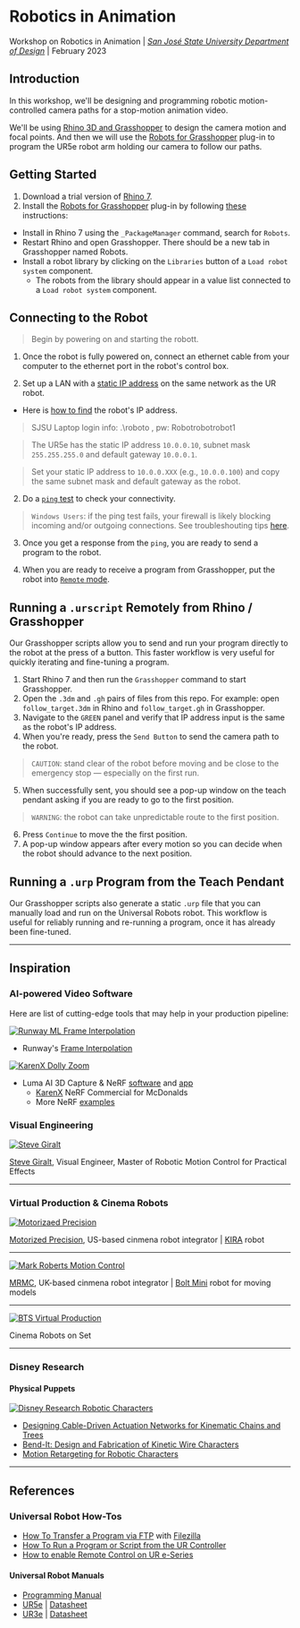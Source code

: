 # Robotics in Animation
Workshop on Robotics in Animation | _[San José State University Department of Design](https://www.sjsu.edu/design/undergraduate-programs/animation-illustration/index.php)_ | February 2023


## Introduction

In this workshop, we'll be designing and programming robotic motion-controlled camera paths for a stop-motion animation video.

We'll be using [Rhino 3D and Grasshopper](https://www.rhino3d.com/6/new/grasshopper/) to design the camera motion and focal points. And then we will use the [Robots for Grasshopper](https://github.com/visose/Robots) plug-in to program the UR5e robot arm holding our camera to follow our paths.


## Getting Started

1. Download a trial version of [Rhino 7](https://www.rhino3d.com/download/).
2. Install the [Robots for Grasshopper](https://github.com/visose/Robots) plug-in by following [these](https://github.com/visose/Robots#install) instructions:

  - Install in Rhino 7 using the `_PackageManager` command, search for `Robots`.
  - Restart Rhino and open Grasshopper. There should be a new tab in Grasshopper named Robots.
  - Install a robot library by clicking on the `Libraries` button of a `Load robot system` component.
    - The robots from the library should appear in a value list connected to a `Load robot system` component.



## Connecting to the Robot

> Begin by powering on and starting the robott.

1. Once the robot is fully powered on, connect an ethernet cable from your computer to the ethernet port in the robot's control box.

2. Set up a LAN with a [static IP address](https://pureinfotech.com/set-static-ip-address-windows-10/) on the same network as the UR robot.

  -  Here is [how to find](https://robodk.com/doc/en/Robots-Universal-Robots.html#UR-IP) the robot's IP address.

> SJSU Laptop login info: .\roboto , pw: Robotrobotrobot1

> The UR5e has the static IP address `10.0.0.10`, subnet mask `255.255.255.0` and default gateway `10.0.0.1`.

> Set your static IP address to `10.0.0.XXX` (e.g., `10.0.0.100`) and copy the same subnet mask and default gateway as the robot.

2. Do a [`ping` test](https://www.hellotech.com/guide/for/how-to-do-a-ping-test-windows-10) to check your connectivity.

> `Windows Users`: if the ping test fails, your firewall is likely blocking incoming and/or outgoing connections. See troubleshouting tips [here](https://windowsreport.com/windows-10-unable-to-ping-other-computers/#:~:text=What%20can%20I%20do%20if%20I%20can%E2%80%99t%20ping%20other%20computers%20in%20Windows%2010%3F).

3. Once you get a response from the `ping`, you are ready to send a program to the robot.

4. When you are ready to receive a program from Grasshopper, put the robot into [`Remote` mode](https://robodk.com/doc/en/Robots-Universal-Robots-How-enable-Remote-Control-URe.html).

## Running a `.urscript` Remotely from Rhino / Grasshopper

Our Grasshopper scripts allow you to send and run your program directly to the robot at the press of a button. This faster workflow is very useful for quickly iterating and fine-tuning a program.

1. Start Rhino 7 and then run the `Grasshopper` command to start Grasshopper.
2. Open the `.3dm` and `.gh` pairs of files from this repo. For example: open `follow_target.3dm` in Rhino and `follow_target.gh` in Grasshopper.
3. Navigate to the `GREEN` panel and verify that IP address input is the same as the robot's IP address.
4. When you're ready, press the `Send Button` to send the camera path to the robot.

> `CAUTION`: stand clear of the robot before moving and be close to the emergency stop — especially on the first run.

5. When successfully sent, you should see a pop-up window on the teach pendant asking if you are ready to go to the first position.

> `WARNING`: the robot can take unpredictable route to the first position.

6. Press `Continue` to move the the first position.
7. A pop-up window appears after every motion so you can decide when the robot should advance to the next position.

## Running a `.urp` Program from the Teach Pendant

Our Grasshopper scripts also generate a static `.urp` file that you can manually load and run on the Universal Robots robot. This workflow is useful for reliably running and re-running a program, once it has already been fine-tuned.

___

## Inspiration

### AI-powered Video Software
Here are list of cutting-edge tools that may help in your production pipeline:

[![Runway ML Frame Interpolation](https://img.youtube.com/vi/_1lOBWFgAyo/sddefault.jpg)](https://www.youtube.com/watch?v=_1lOBWFgAyo)

- Runway's [Frame Interpolation](https://runwayml.com/ai-magic-tools/frame-interpolation/)


[![KarenX Dolly Zoom](https://img.youtube.com/vi/FgXiPAAAK2A/sddefault.jpg)](https://www.youtube.com/watch?v=FgXiPAAAK2A)

- Luma AI 3D Capture & NeRF [software](https://lumalabs.ai/) and [app](https://apps.apple.com/us/app/luma-ai/id1615849914)
  - [KarenX](https://80.lv/articles/mcdonald-s-commercial-made-using-nerf-luma-ai) NeRF Commercial for McDonalds
  - More NeRF [examples](https://www.nvidia.com/en-us/research/ai-art-gallery/instant-nerf/)

### Visual Engineering

[![Steve Giralt](https://img.youtube.com/vi/HuEyrLbJ25w/sddefault.jpg)](https://www.youtube.com/watch?v=HuEyrLbJ25w)

[Steve Giralt](https://www.the-garage.tv/about), Visual Engineer, Master of Robotic Motion Control for Practical Effects

___

### Virtual Production & Cinema Robots

[![Motorizaed Precision](https://img.youtube.com/vi/X6mzlZ4ZFpg/sddefault.jpg)](https://www.youtube.com/watch?v=X6mzlZ4ZFpg)

[Motorized Precision](https://www.motorizedprecision.com/), US-based cinmena robot integrator | [KIRA](https://www.motorizedprecision.com/compare) robot

---

[![Mark Roberts Motion Control](https://img.youtube.com/vi/WQrrQv1sJcY/mqdefault.jpg)](https://www.youtube.com/watch?v=WQrrQv1sJcY)

[MRMC](https://www.mrmoco.com/), UK-based cinmena robot integrator | [Bolt Mini](https://www.mrmoco.com/motion-control/bolt-mini-model-mover/) robot for moving models

---

[![BTS Virtual Production](https://img.youtube.com/vi/jcozOywzb3E/sddefault.jpg)](https://www.youtube.com/watch?v=jcozOywzb3E)

Cinema Robots on Set

___

### Disney Research
#### Physical Puppets
[![Disney Research Robotic Characters](https://img.youtube.com/vi/MARwhwXEVz8/sddefault.jpg)](https://www.youtube.com/watch?v=MARwhwXEVz8)

- [Designing Cable-Driven Actuation Networks for Kinematic Chains and Trees](https://la.disneyresearch.com/publication/designing-cable-driven-actuation-networks-for-kinematic-chains-and-trees/)
- [Bend-It: Design and Fabrication of Kinetic Wire Characters](https://la.disneyresearch.com/publication/bend-it/)
- [Motion Retargeting for Robotic Characters](https://la.disneyresearch.com/publication/publication-process-vibration-minimizing-motion-retargeting-for-robotic-characters/)


___


## References

### Universal Robot How-Tos

- [How To Transfer a Program via FTP](https://robodk.com/doc/en/Robots-Universal-Robots.html#UR-FTP) with [Filezilla](https://filezilla-project.org/download.php) 
- [How To Run a Program or Script from the UR Controller](https://robodk.com/doc/en/Robots-Universal-Robots.html#UR-StartProg)
- [How to enable Remote Control on UR e-Series](https://robodk.com/doc/en/Robots-Universal-Robots.html#DriverURRemoteEnable)

#### Universal Robot Manuals
- [Programming Manual](https://s3-eu-west-1.amazonaws.com/ur-support-site/105198/scriptManual_SW5.10.pdf)
- [UR5e](https://www.universal-robots.com/products/ur5-robot/) | [Datasheet](https://www.universal-robots.com/media/1807465/ur5e-rgb-fact-sheet-landscape-a4.pdf)
- [UR3e](https://www.universal-robots.com/products/ur3-robot/) | [Datasheet](https://www.universal-robots.com/media/1807464/ur3e-rgb-fact-sheet-landscape-a4.pdf)
  

